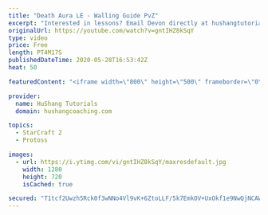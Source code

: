 ```yaml
---
title: "Death Aura LE - Walling Guide PvZ"
excerpt: "Interested in lessons? Email Devon directly at hushangtutorials@outlook.com ------------------------------------------------------------------------------------------------------- Want to support HuShang Tutorials directly? Patreon is a website where you can contribute a monthly donation that will help"
originalUrl: https://youtube.com/watch?v=gntIHZ8kSqY
type: video
price: Free
length: PT4M17S
publishedDateTime: 2020-05-28T16:53:42Z
heat: 50

featuredContent: "<iframe width=\"800\" height=\"500\" frameborder=\"0\" src=\"https://www.youtube.com/embed/gntIHZ8kSqY\" allow=\"accelerometer; autoplay; encrypted-media; gyroscope; picture-in-picture\" allowfullscreen></iframe>"

provider:
  name: HuShang Tutorials
  domain: hushangcoaching.com

topics:
  - StarCraft 2
  - Protoss

images:
  - url: https://i.ytimg.com/vi/gntIHZ8kSqY/maxresdefault.jpg
    width: 1280
    height: 720
    isCached: true

secured: "T1tcf2Uwzh5Rck0f3wNNo4Vl9vK+6ZtoLLF/5k7EmkOV+UxOkf1e9NwQjNCAWCyvZv6wvLWHo5DQTB8WvbRBR0F8U5vdvupK0MMsJirGPf/y/56ZQPoSuAvyEAab+LwMG/3T8xcNkzBL/taP4oXXukwLNCyRJgzZTn8mENj6f3wmosk8fKkQVJ8QKwB+VMXgrJhZA4KZV2g05+GMj0waInS5ScsUiTqdHJJ/WkBVdD0ZsUWFnDX+c5F1vVkLWfRWpWcsecFmqPpARfzt5NUmTc9Epu9EJPcL5abTqlPjfbDJUI6DxgBcErjgqj8i2rasqHALym/8nqkjRFv7UL4ImWgi9CACmb5YCxrF9+ANc6s1CZK0Rx0BfpI0yu/usFoOIhtrslGEtOmOZKqQF3rplg3PZo4Q62HQz6IeZ9qTGB8=;pNzNT5cHVeqygWliinMVxQ=="
---
```


